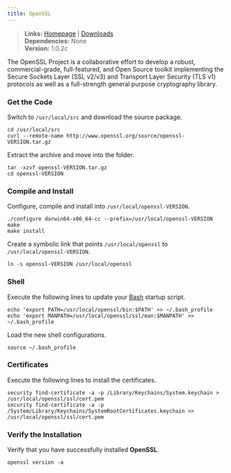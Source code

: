 ```yaml
---
title: OpenSSL
---
```


> **Links:** [Homepage](http://www.openssl.org/) | [Downloads](http://www.openssl.org/source/)  
> **Dependencies:** None  
> **Version:** <span id="version">1.0.2c</span>

The OpenSSL Project is a collaborative effort to develop a robust, commercial-grade, full-featured, and Open Source toolkit implementing the Secure Sockets Layer (SSL v2/v3) and Transport Layer Security (TLS v1) protocols as well as a full-strength general purpose cryptography library.


### Get the Code

Switch to `/usr/local/src` and download the source package.

	cd /usr/local/src
	curl --remote-name http://www.openssl.org/source/openssl-VERSION.tar.gz

Extract the archive and move into the folder.

	tar -xzvf openssl-VERSION.tar.gz
	cd openssl-VERSION


### Compile and Install

Configure, compile and install into `/usr/local/openssl-VERSION`.

	./configure darwin64-x86_64-cc --prefix=/usr/local/openssl-VERSION
	make
	make install

Create a symbolic link that points `/usr/local/openssl` to `/usr/local/openssl-VERSION`.

	ln -s openssl-VERSION /usr/local/openssl


### Shell

Execute the following lines to update your [Bash](http://en.wikipedia.org/wiki/Bash_%28Unix_shell%29) startup script.

	echo 'export PATH=/usr/local/openssl/bin:$PATH' >> ~/.bash_profile
	echo 'export MANPATH=/usr/local/openssl/ssl/man:$MANPATH' >> ~/.bash_profile

Load the new shell configurations.

	source ~/.bash_profile


### Certificates

Execute the following lines to install the certificates.

	security find-certificate -a -p /Library/Keychains/System.keychain > /usr/local/openssl/ssl/cert.pem
	security find-certificate -a -p /System/Library/Keychains/SystemRootCertificates.keychain >> /usr/local/openssl/ssl/cert.pem


### Verify the Installation

Verify that you have successfully installed **OpenSSL**.

	openssl version -a
